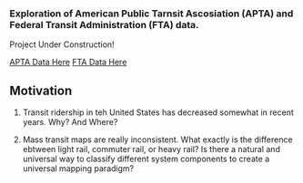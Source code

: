 ### Exploration of American Public Tarnsit Ascosiation (APTA) and Federal Transit Administration (FTA) data.

Project Under Construction!

[APTA Data Here](https://www.apta.com/resources/statistics/Pages/ridershipreport.aspx)
[FTA Data Here](https://www.transit.dot.gov/ntd/data-product/monthly-module-raw-data-release)

## Motivation

1) Transit ridership in teh United States has decreased somewhat in recent years. Why? And Where?

2) Mass transit maps are really inconsistent. What exactly is the difference ebtween light rail, commuter rail, or heavy rail? 
Is there a natural and universal way to classify different system components to create a universal mapping paradigm?
